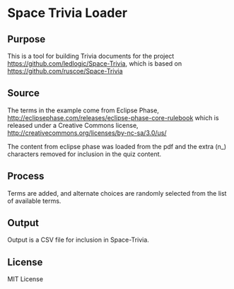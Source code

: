 # Space Trivia Loader

## Purpose

This is a tool for building Trivia documents for the project
https://github.com/ledlogic/Space-Trivia, which is based on 
https://github.com/ruscoe/Space-Trivia

## Source

The terms in the example come from Eclipse Phase,
http://eclipsephase.com/releases/eclipse-phase-core-rulebook which is released
under a Creative Commons license,
http://creativecommons.org/licenses/by-nc-sa/3.0/us/

The content from eclipse phase was loaded from the pdf and the extra (n_)
characters removed for inclusion in the quiz content.

## Process

Terms are added, and alternate choices are randomly selected from the list of
available terms.

## Output

Output is a CSV file for inclusion in Space-Trivia.

## License

MIT License


